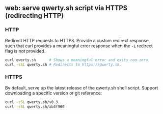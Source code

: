 ## web: serve qwerty.sh script via HTTPS (redirecting HTTP)

### HTTP

Redirect HTTP requests to HTTPS. Provide a custom redirect response, such that
curl provides a meaningful error response when the `-L` redirect flag is not
provided.

```sh
curl qwerty.sh      # Shows a meaningful error and exits non-zero.
curl -sSL qwerty.sh # Redirects to https://qwerty.sh.
```

### HTTPS

By default, serve up the latest release of the qwerty.sh shell script.
Support downloading a specific version or git reference:

```sh
curl -sSL qwerty.sh/v0.3
curl -sSL qwerty.sh/ab4f960
```
